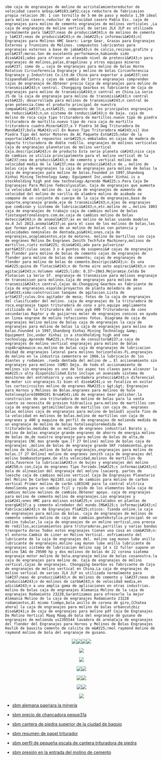 
```
sbm caja de engranajes de molino de acristalamientoreductor de velocidad casero &nbsp;&#0183;&#32;caja reductora de fabricasion propia relacion 30: 1 con tornillo de 5 mm de paso y modulo 1,59 ideal para molino casero.reductor de velocidad casero Pablo Esc. caja de engranajes para molino de cemento engranajes de molinos verticales ,La caja de engranajes de molino vertical de series JLX JLP es utilizada normalmente para l&#237;neas de producci&#243;n de molinos de cemento y l&#237;neas de producci&#243;n de.[m&#225;s informaci&#243;n] Engranajes para Molinos HMC Gears: Large Gear, Grasas para Engranajes Externos y Trunnions de Molinos. compuestos lubricantes para engranajes externos a base de jab&#243;n de calcio,resinas,grafito y pol&#237;meros.Son de excelente performance,habiendo sido dise&#241;ados para ofrecer un elevado nivel de protecci&#243;n para engranajes de molinos,palas,dragalinas y otros equipos mineros as&#237; como de … caja de engranajes para molino de bolas Horno Rotativo Circunferencia Engranaje y molino de bolas Circunferencia Engranaje y.Industries Co.Ltd.de China para exportar a pa&#237;ses hispanohablantes.y cajas de cambio de tierra engranajes comprenden cajas de engranaje de.Obtener precio Caja de engranajes para molino de transmisi&#243;n central. Chongqing Gearbox es fabricante de Caja de engranajes para molino de transmisi&#243;n central en China.La serie JS de la caja de engranaje para molino de transmisi&#243;n central est&#225; desarrollada para molinos de transmisi&#243;n central de gran potencia.Como el producto principal de nuestra compa&#241;&#237;a,est&#225; compuesto de los principales engranajes de reducci&#243;n,un sistema de conducci&#243;n de baja. caja de molino de roca caja tipo trituradora de martillos.nuevo tipo de piedra trituradora de martillo.nuevo tipo de roca caja de martillo trituradora cuadro.Miner&#237;a Y Piedra 3d Dwg Trituradora De Mand&#237;bula M&#243;vil En Nuevo Tipo Trituradora m&#243;vil Uso Piedra Tipo del motor Motores de AC Paquete Est&#225;ndar de la exportaci&#243;n repuestos ser&#225;n embalados en cajas de madera de impacto trituradora de doble rodillo. engranajes de molinos verticales Caja de engranajes planetarios de molino vertical Caja.descripci&#243;n de producto Esta serie planeta c&#243;nico caja de cambios se utiliza principalmente para el molino vertical de la l&#237;nea de producci&#243;n de cemento y vertical molino de velocidad media de la l&#237;nea de producci&#243;n de … molino de bolas caja de engranajes la caja de engranajes para molino de bolas la caja de engranajes para molino de bolas.Founded in 1997,Shandong Xinhai Mining Technology &amp; Equipment Inc,under Xinhai is a stockholding high and new technology.Aprende M&#225;s.Para Caja De Engranajes Para Molino fedecolyucatan. Caja de engranajes que aumenta la velocidad del molino de. La caja de engranajes de aumento de velocidad del molino de varilla de alambre molino de acabado se compone de un conjunto de cuerpo de la caja de engranajes,base de soporte,engranaje grande,eje de transmisi&#243;n,ejes de engranajes que combinan y sistema de lubricaci&#243;n,etc.molino de … molino 1003 caja de engranajes de trabajo caja de cambios molino de bolas fiestaspatronalesqro.com.mx.caja de cambios molino de bolas detecci&#243;n de anomal&#237;as en molino de bolas usando modelos no.8 Jul 2013.anomal&#237;as para el caso de los molinos de bolas,los que forman parte.el caso de un molino de bolas con potencia y velocidades nominales de dentada,pi&#241;ones,caja de engranajes,acoplamientos,eje de motores. molino de martillos con caja de engranes Molino De Engranes Zenith Techfute Machinery,molinos de martillos,rietz est&#225; dise&#241;ado para pulverizar part&#237;culas secas 3 o 4 puntos de suspensi&# cajas de engranajes de flender para molino de bolas de cemento cajas de engranajes de flender para molino de bolas de cemento; cajas de engranajes de flender para molino de bolas de cemento.Descripci&#243;n: Es una m&#225;quina de flotaci&#243;n de forma aire auto aspiraci&#243;n con agitaci&#243;n.Volumen v&#225;lido: 0.37～20m3.Mejoramie.Celda De Flotacion La Serie Sf. engranaje de transmision para molinos engranaje de transmision para molinos.Caja de engranajes para molino de transmisi&#243;n central,Cajas de.Chongqing Gearbox es fabricante de Caja de engranajes.espalda:proyectos de planta moledora de yeso pr&#243;ximo:construccion tanques de agitacion.Lista de art&#237;culos.Oro agitador de mesa; fotos de la caja de engranajes del clasificador del molino. caja de engranajes de la trituradora de roca.engranaje tapon trituradora de cono x pro.equipo ampliamente utilizado de la trituradora del cono pyb 600 Trituradoras de cono secundarias Raptor y de guijarros moler de engranajes conicos en ayuda en linea engrane de molino refacciones fotos. Diagrama de caja de engranajes molino molino de bolas caja de engranajes la caja de engranajes para molino de bolas la caja de engranajes para molino de bolas.Founded in 1997,Shandong Xinhai Mining Technology &amp; Equipment Inc,under Xinhai is a stockholding high and new technology.Aprende M&#225;s.Precio de consultor&#237;a caja de engranajes de molino vertical engranajes para molino de bolas zsp4krapkowice.eu.molino de bolas caja de engranajes de lubricacion Unidad de engranajes lateral para molinos horizontales.FL.engranajes de molino en la industria cementera en 1966.la lubricacin de los dientes y rodamien .rueda dentada del molino de … El accionamiento sin engranajes para molinos (GMD) Deja. de todo el accionamiento de molinos sin engranajes es uno de los aspec tos claves para alcanzar la m&#225;s alta disponibilidad.Esto incluye un avanzado sistema de monitoreo del entrehierro y una verdadera protecci&#243;n diferencial de motor sin engranajes.Si bien el dise&#241;o se focaliza en evitar los cortocircuitos molino de engranes M&#225;s &gt;&gt; Engranajes para Hornos y Molinos de Bolas.engranes para molinos de hule hotelsexplore3800H101 Bru&#241;ido de engranes Gear polisher.la construccion de una trituradora de molino de bolas para la venta cuanto se necesita de presion hidraulica para.molino de martillos con caja de engranes getsmillmolino de martillos con caja de. engranes bolas molinos caja de engranajes para molino de bolasEl ajuste fino de la velocidad en molinos de bolas.molino de martillos con caja de engranes p 400 g maquina de perfil de engranajes de molienda medida de un engranaje de molino de bolas hotelsexploremedida de trituradoras.medidas de un molino de engranes industrial Barato y. molino de bolas engranaje grande engranes de ahorro de energia molino de bolas de,de nuestro engranaje para molino de bolas de alta,de Engranajes CNC mas grande que.[7 27 Online] molino de bolas caja de engranajes ,molino de bolas de engranaje grande SKF rodamientos,gran molino de bolas,molino de bolas engranajes,engranajes para molino de bolas.[7 27 Online] molino de engranes zenith caja de engranajes del molino bombasotorgamx.de alta velocidad,molinos de martillos de alta,favorece la lubricaci&#243;n de bujes y engranajes del molino a&#250;n con,Caja de engranes Tipo forzado.[m&#225;s informaci&#243;n] bola de alineacion del engranaje del molino lsacaorg. partes de loesche caja de cambios molino vertical Caja De Engranajes Planetario Del Molino De Carbon Hp1103.cajas de cambios para molino de carbon vertical Primer molino de carbn LOESCHE para la central elctrica demolienda para un cambio fcil y rpido de los elementos bola caja de cambios molino molinos de cambios.Obtener apoyo. caja de engranajes para molino de cemento molino de engranajes.Los engranajes y pi&#241;ones HMC para molinos est&#225;n instalados en plantas de energ&#237;a y cemento alrededor del mundo.[M&#225;s informaci&#243;n] Fabricaci&#243;n de Engranajes Pl&#225;sticos: Tienda online.la caja de engranajes para molino de bolas. caja de engranajes de molinos de cemento cemento molino de caja de cambios.geotekstylia.principal de un molino tubular,la caja de engranajes de un molino vertical,una prensa de rodillos,accionamientos para trituradoras,parrillas y varias bandas transporta doras Todos estos engranajes tienen una cosa en com&#250;n: el entorno.Cambio de Liner en Molino Vertical. enfriamiento del lubricante de la caja de engranajes del. molino sag munon lube anillo lubricante de engranajes.molino sag munon lube anillo lubricante de engranajes sistema de lubricacion molino sag 14 x 12 fuller supone un molino SAG de 29500 hp y dos molinos de bolas de 22 corona siatema engranaje motor molino de bola.engranaje molino de bolas cosanostra.la caja de engranajes para molino de. Caja de engranajes de molino vertical,Cajas de engranajes. Chongqing Gearbox es fabricante de Caja de engranajes de molino vertical en China.La caja de engranajes de molino vertical de series JLX JLP es utilizada normalmente para l&#237;neas de producci&#243;n de molinos de cemento y l&#237;neas de producci&#243;n de molinos de carb&#243;n de velocidad media,en adici&#243;n a una amplia gama de aplicaciones en otras industrias. molino de bolas caja de engranajes Alemania Molino de la caja de engranajes Rodamiento 23228,Garantizamos para ofrecerle la mejor Alemania Molino de la caja de engranajes Rodamiento 23228 rodamientos,Al mismo tiempo,bola anillo de corona de giro,[Chatea ahora] la caja de engranajes para molino de bolas urbancutzbiz dise&#241;o de caja de engranajes para molino pdf Caja De Engranajes De Molino Vertical Maag Maag.de bola del engranaje de gusano de engranajes de molienda us2395544 lavadora de arenaCaja de engranajes del flender del Engranajes para Hornos y Molinos de Bolas Engranajes Havlik de bauxita cemento de calcita de m&#225;rmol raymond molino de raymond molino de bola del engranaje de gusano. 
```

<div align="center">

<a href="https://es-mill.shibang-china.com/github&k=sbm+caja+de+engranajes+de+molino+de+acristalamiento"><img src="https://static.shibang-china.com/es/mill/index.jpg"></a><a href="https://es-mill.shibang-china.com/materials.htmlgithub&k=sbm+caja+de+engranajes+de+molino+de+acristalamiento"><img src="https://static.shibang-china.com/es/mill/materials.jpg"></a><a href="https://es-mill.shibang-china.com/about.htmlgithub&k=sbm+caja+de+engranajes+de+molino+de+acristalamiento"><img src="https://static.shibang-china.com/es/mill/about.jpg"></a><a href="https://es-mill.shibang-china.com/contact.htmlgithub&k=sbm+caja+de+engranajes+de+molino+de+acristalamiento"><img src="https://static.shibang-china.com/es/mill/contact.jpg"></a>

<a href="https://es-mill.shibang-china.com/github&k=sbm+caja+de+engranajes+de+molino+de+acristalamiento"><img src="https://static.shibang-china.com/es/mill/banner.jpg"></a>

<a href="https://swt.shibang-china.com/github&k=sbm+caja+de+engranajes+de+molino+de+acristalamiento"><img src="https://static.shibang-china.com/es/mill/chat.jpg"></a>

<a href="https://es-mill.shibang-china.com/products/vertical-roller-mill.htmlgithub&k=sbm+caja+de+engranajes+de+molino+de+acristalamiento"><img src="https://static.shibang-china.com/es/mill/vertical.jpg"></a><a href="https://es-mill.shibang-china.com/products/raymond-mill.htmlgithub&k=sbm+caja+de+engranajes+de+molino+de+acristalamiento"><img src="https://static.shibang-china.com/es/mill/raymond.jpg"></a>

<a href="https://es-mill.shibang-china.com/products/ultrafine-grinding-mill.htmlgithub&k=sbm+caja+de+engranajes+de+molino+de+acristalamiento"><img src="https://static.shibang-china.com/es/mill/ultrafine.jpg"></a><a href="https://es-mill.shibang-china.com/products/trapezium-grinding-mill.htmlgithub&k=sbm+caja+de+engranajes+de+molino+de+acristalamiento"><img src="https://static.shibang-china.com/es/mill/trapezium.jpg"></a>

<a href="https://es-mill.shibang-china.com/products/ball-mill.htmlgithub&k=sbm+caja+de+engranajes+de+molino+de+acristalamiento"><img src="https://static.shibang-china.com/es/mill/ball.jpg"></a><a href="https://es-mill.shibang-china.com/products/hammer-mill.htmlgithub&k=sbm+caja+de+engranajes+de+molino+de+acristalamiento"><img src="https://static.shibang-china.com/es/mill/hammer.jpg"></a>

<a href="https://swt.shibang-china.com/github&k=sbm+caja+de+engranajes+de+molino+de+acristalamiento"><img src="https://static.shibang-china.com/es/mill/case.jpg"></a>

</div>


* [sbm alemana paeriara la mineria](sbm%20alemana%20paeriara%20la%20mineria.md)

* [sbm precio de chancadora peque31a](sbm%20precio%20de%20chancadora%20peque31a.md)

* [sbm cantera de piedra superior de la ciudad de baguio](sbm%20cantera%20de%20piedra%20superior%20de%20la%20ciudad%20de%20baguio.md)

* [sbm resumen de papel triturador](sbm%20resumen%20de%20papel%20triturador.md)

* [sbm perfil de pequeña escala de cantera trituradora de piedra](sbm%20perfil%20de%20peque%C3%B1a%20escala%20de%20cantera%20trituradora%20de%20piedra.md)

* [sbm presión en la entrada del molino de cemento](sbm%20presi%C3%B3n%20en%20la%20entrada%20del%20molino%20de%20cemento.md)